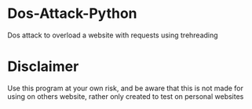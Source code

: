 # Dos-Attack-Python
Dos attack to overload a website with requests using trehreading

#   Disclaimer
Use this program at your own risk, and be aware that this is not made for using on others website, rather only created to test on personal websites
